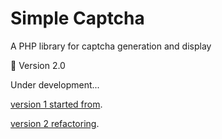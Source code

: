 # Simple Captcha

A PHP library for captcha generation and display

🚧 Version 2.0

Under development...

[version 1 started from](./doc/Working_principle.md).

[version 2 refactoring](./doc/Refactoring.md).
